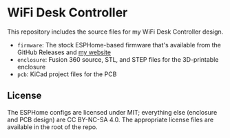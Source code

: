# WiFi Desk Controller

This repository includes the source files for my WiFi Desk Controller design.

- `firmware`: The stock ESPHome-based firmware that's available from the GitHub Releases and [my website](https://shop.horner.tj/things/desk-controller/config)
- `enclosure`: Fusion 360 source, STL, and STEP files for the 3D-printable enclosure
- `pcb`: KiCad project files for the PCB

## License

The ESPHome configs are licensed under MIT; everything else (enclosure and PCB design) are CC BY-NC-SA 4.0. The appropriate license files are available in the root of the repo.
